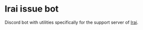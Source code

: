 # Irai issue bot

Discord bot with utilities specifically for the support server of [Irai](https://github.com/osu-irai).
